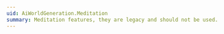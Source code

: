 ```yaml
---
uid: AiWorldGeneration.Meditation
summary: Meditation features, they are legacy and should not be used.
---
```

